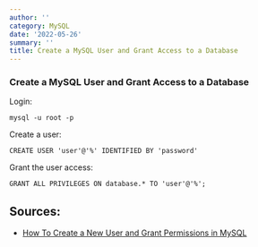 ```yaml
---
author: ''
category: MySQL
date: '2022-05-26'
summary: ''
title: Create a MySQL User and Grant Access to a Database
---
```


### Create a MySQL User and Grant Access to a Database

Login:

    mysql -u root -p

Create a user:

    CREATE USER 'user'@'%' IDENTIFIED BY 'password'

Grant the user access:

    GRANT ALL PRIVILEGES ON database.* TO 'user'@'%';


## Sources:

* [How To Create a New User and Grant Permissions in MySQL](https://www.digitalocean.com/community/tutorials/how-to-create-a-new-user-and-grant-permissions-in-mysql)